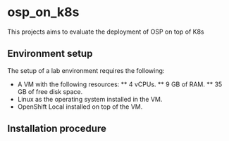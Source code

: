 # osp_on_k8s
This projects aims to evaluate the deployment of OSP on top of K8s

## Environment setup

The setup of a lab environment requires the following:

* A VM with the following resources:
** 4 vCPUs.
** 9 GB of RAM.
** 35 GB of free disk space.
* Linux as the operating system installed in the VM.
* OpenShift Local installed on top of the VM.

## Installation procedure


